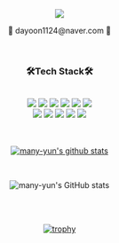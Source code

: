 
<div align="center">
  <img src="https://capsule-render.vercel.app/api?type=waving&color=f7baaa&height=300&section=header&text=Dayun's%20Profile&fontSize=60&fontColor=ffffff" />
  
  <p>📧 dayoon1124@naver.com 📧</p>
  
  <br/>
  
  <div>
    <h3>🛠️Tech Stack🛠️</h3>
    <br/>
    <img src="https://img.shields.io/badge/React-61DAFB?style=flat-square&logo=React&logoColor=black">
    <img src="https://img.shields.io/badge/redux-764ABC?style=flat-square&logo=redux&logoColor=white">
    <img src="https://img.shields.io/badge/javascript-F7DF1E?style=flat-square&logo=javascript&logoColor=black">
    <img src="https://img.shields.io/badge/json-000000?style=flat-square&logo=json&logoColor=white">
    <img src="https://img.shields.io/badge/html5-E34F26?style=flat-square&logo=html5&logoColor=white">
    <img src="https://img.shields.io/badge/css3-1572B6?style=flat-square&logo=css3&logoColor=white">
    <br/>
    <img src="https://img.shields.io/badge/StyledComponents-DB7093?style=flat-square">
    <img src="https://img.shields.io/badge/npm-CB3837?style=flat-square&logo=npm&logoColor=white">
    <img src="https://img.shields.io/badge/prettier-F7B93E?style=flat-square&logo=prettier&logoColor=black">
    <img src="https://img.shields.io/badge/VSCode-007ACC?style=flat-square&logo=visualstudiocode&logoColor=white">
    <img src="https://img.shields.io/badge/Figma-F24E1E?style=flat-square&logo=figma&logoColor=white">
  </div>
  
  <br/>
  <br/>
  
  [![many-yun's github stats](https://github-readme-stats.vercel.app/api/top-langs/?username=many-yun&show_icons=true&hide_border=true&title_color=004386&icon_color=004386&layout=compact)](https://github.com/many-yun)

  <br/>
  
  ![many-yun's GitHub stats](https://github-readme-stats.vercel.app/api?username=many-yun&show_icons=true)

  <br/>
  <br/>

  [![trophy](https://github-profile-trophy.vercel.app/?username=many-yun&row=1)](https://github.com/ryo-ma/github-profile-trophy)
  
</div>

